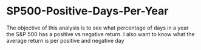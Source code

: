# SP500-Positive-Days-Per-Year
The objective of this analysis is to see what percentage of days in a year the S&amp;P 500 has a positive vs negative return. I also want to know what the average return is per positive and negative day
